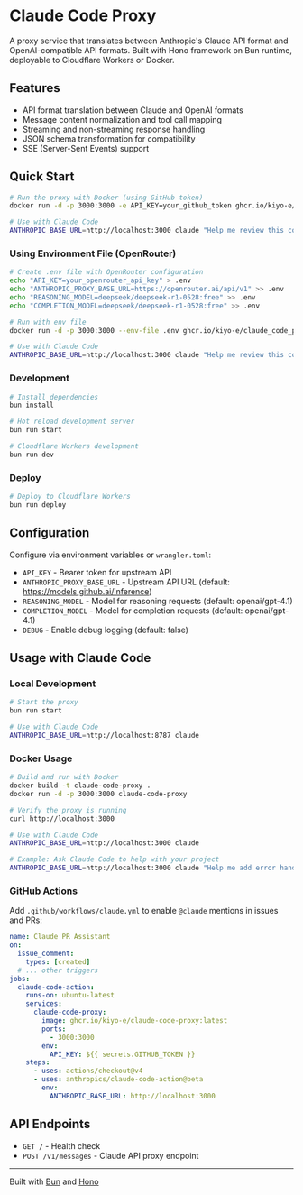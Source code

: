 # Claude Code Proxy

A proxy service that translates between Anthropic's Claude API format and OpenAI-compatible API formats. Built with Hono framework on Bun runtime, deployable to Cloudflare Workers or Docker.

## Features

- API format translation between Claude and OpenAI formats
- Message content normalization and tool call mapping
- Streaming and non-streaming response handling
- JSON schema transformation for compatibility
- SSE (Server-Sent Events) support

## Quick Start

```bash
# Run the proxy with Docker (using GitHub token)
docker run -d -p 3000:3000 -e API_KEY=your_github_token ghcr.io/kiyo-e/claude_code_proxy:latest

# Use with Claude Code
ANTHROPIC_BASE_URL=http://localhost:3000 claude "Help me review this code"
```

### Using Environment File (OpenRouter)

```bash
# Create .env file with OpenRouter configuration
echo "API_KEY=your_openrouter_api_key" > .env
echo "ANTHROPIC_PROXY_BASE_URL=https://openrouter.ai/api/v1" >> .env
echo "REASONING_MODEL=deepseek/deepseek-r1-0528:free" >> .env
echo "COMPLETION_MODEL=deepseek/deepseek-r1-0528:free" >> .env

# Run with env file
docker run -d -p 3000:3000 --env-file .env ghcr.io/kiyo-e/claude_code_proxy:latest

# Use with Claude Code
ANTHROPIC_BASE_URL=http://localhost:3000 claude "Help me review this code"
```

### Development

```bash
# Install dependencies
bun install

# Hot reload development server
bun run start

# Cloudflare Workers development
bun run dev
```

### Deploy
```bash
# Deploy to Cloudflare Workers
bun run deploy
```

## Configuration

Configure via environment variables or `wrangler.toml`:

- `API_KEY` - Bearer token for upstream API
- `ANTHROPIC_PROXY_BASE_URL` - Upstream API URL (default: https://models.github.ai/inference)
- `REASONING_MODEL` - Model for reasoning requests (default: openai/gpt-4.1)
- `COMPLETION_MODEL` - Model for completion requests (default: openai/gpt-4.1)
- `DEBUG` - Enable debug logging (default: false)

## Usage with Claude Code

### Local Development
```bash
# Start the proxy
bun run start

# Use with Claude Code
ANTHROPIC_BASE_URL=http://localhost:8787 claude
```

### Docker Usage
```bash
# Build and run with Docker
docker build -t claude-code-proxy .
docker run -d -p 3000:3000 claude-code-proxy

# Verify the proxy is running
curl http://localhost:3000

# Use with Claude Code
ANTHROPIC_BASE_URL=http://localhost:3000 claude

# Example: Ask Claude Code to help with your project
ANTHROPIC_BASE_URL=http://localhost:3000 claude "Help me add error handling to the API endpoints"
```

### GitHub Actions
Add `.github/workflows/claude.yml` to enable `@claude` mentions in issues and PRs:

```yaml
name: Claude PR Assistant
on:
  issue_comment:
    types: [created]
  # ... other triggers
jobs:
  claude-code-action:
    runs-on: ubuntu-latest
    services:
      claude-code-proxy:
        image: ghcr.io/kiyo-e/claude-code-proxy:latest
        ports:
          - 3000:3000
        env:
          API_KEY: ${{ secrets.GITHUB_TOKEN }}
    steps:
      - uses: actions/checkout@v4
      - uses: anthropics/claude-code-action@beta
        env:
          ANTHROPIC_BASE_URL: http://localhost:3000
```

## API Endpoints

- `GET /` - Health check
- `POST /v1/messages` - Claude API proxy endpoint

---

Built with [Bun](https://bun.sh) and [Hono](https://hono.dev/)
